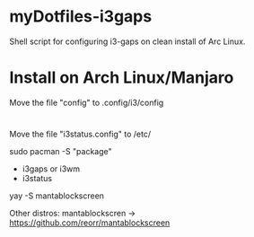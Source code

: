 # myDotfiles-i3gaps
Shell script for configuring i3-gaps on clean install of Arc Linux.

# Install on Arch Linux/Manjaro

Move the file "config" to .config/i3/config
#
Move the file "i3status.config" to /etc/ 

sudo pacman -S "package"
- i3gaps or i3wm 
- i3status

yay -S mantablockscreen

Other distros:
mantablockscren -> https://github.com/reorr/mantablockscreen
